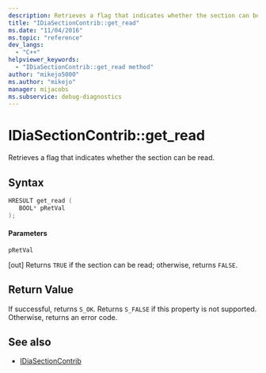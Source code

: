 ```yaml
---
description: Retrieves a flag that indicates whether the section can be read.
title: "IDiaSectionContrib::get_read"
ms.date: "11/04/2016"
ms.topic: "reference"
dev_langs:
  - "C++"
helpviewer_keywords:
  - "IDiaSectionContrib::get_read method"
author: "mikejo5000"
ms.author: "mikejo"
manager: mijacobs
ms.subservice: debug-diagnostics
---
```


# IDiaSectionContrib::get_read

Retrieves a flag that indicates whether the section can be read.

## Syntax

```C++
HRESULT get_read ( 
   BOOL* pRetVal
);
```

#### Parameters
 `pRetVal`

[out] Returns `TRUE` if the section can be read; otherwise, returns `FALSE`.

## Return Value
 If successful, returns `S_OK`. Returns `S_FALSE` if this property is not supported. Otherwise, returns an error code.

## See also
- [IDiaSectionContrib](../../debugger/debug-interface-access/idiasectioncontrib.md)
